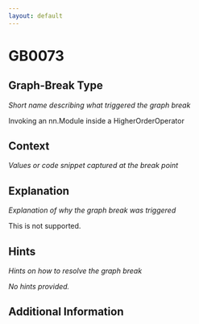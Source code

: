 ```yaml
---
layout: default
---
```

# GB0073

## Graph-Break Type
*Short name describing what triggered the graph break*

Invoking an nn.Module inside a HigherOrderOperator

## Context
*Values or code snippet captured at the break point*



## Explanation
*Explanation of why the graph break was triggered*

This is not supported.

## Hints
*Hints on how to resolve the graph break*

*No hints provided.*


## Additional Information

<!-- ADDITIONAL INFORMATION START - Add custom information below this line -->

<!-- ADDITIONAL INFORMATION END -->

